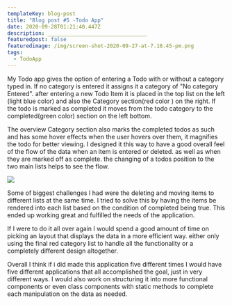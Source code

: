 ```yaml
---
templateKey: blog-post
title: "Blog post #5 -Todo App"
date: 2020-09-28T01:21:40.447Z
description: ________________________________
featuredpost: false
featuredimage: /img/screen-shot-2020-09-27-at-7.18.45-pm.png
tags:
  - TodoApp
---
```

My Todo app gives the option of entering a Todo with or without a category typed in. If no category is entered it assigns it a category of "No category Entered".  after entering a new Todo Item it is placed in the top list on the left (light blue color) and also the Category section(red color ) on the right. If the todo is marked as completed it moves from the todo category to the completed(green color) section on the left bottom. 

The overview Category section also marks the completed todos as such and has some hover effects when the user hovers over them, it magnifies the todo for better viewing. I designed it this way to have a good overall feel of the flow of the data when an item is entered or deleted. as well as when they are marked off as complete. the changing of a todos position to the two main lists helps to see the flow. 

![](/img/screen-shot-2020-09-27-at-7.18.45-pm.png)

Some of biggest challenges I had were the deleting and moving items to different lists at the same time. I tried to solve this by having the items be rendered into each list based on the condition of completed being true. This ended up working great and fulfilled the needs of the application. 

If I were to do it all over again I would spend a good amount of time on picking an layout that displays the data in a more efficient way. either only using the final red category list to handle all the functionality or a completely different design altogether. 

Overall I think if i did made this application five different times I would have five different applications that all accomplished the goal, just in very different ways. I would also work on structuring it into more functional components or even class components with static methods to complete each manipulation on the data as needed.